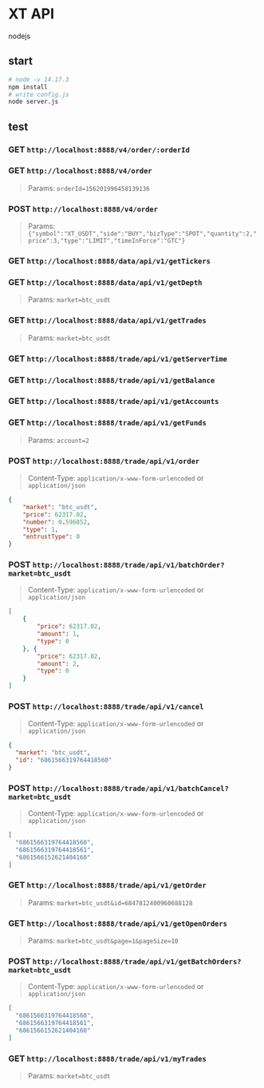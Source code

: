# XT API 
nodejs

## start
``` bash
# node -v 14.17.3
npm install
# write config.js
node server.js
```

## test
### GET `http://localhost:8888/v4/order/:orderId`

### GET `http://localhost:8888/v4/order`
> Params: `orderId=156201996458139136`

### POST `http://localhost:8888/v4/order`
> Params: `{"symbol":"XT_USDT","side":"BUY","bizType":"SPOT","quantity":2,"price":3,"type":"LIMIT","timeInForce":"GTC"}`

### GET `http://localhost:8888/data/api/v1/getTickers`

### GET `http://localhost:8888/data/api/v1/getDepth`
> Params: `market=btc_usdt`

### GET `http://localhost:8888/data/api/v1/getTrades`
> Params: `market=btc_usdt`

### GET `http://localhost:8888/trade/api/v1/getServerTime`

### GET `http://localhost:8888/trade/api/v1/getBalance`

### GET `http://localhost:8888/trade/api/v1/getAccounts`

### GET `http://localhost:8888/trade/api/v1/getFunds`
> Params: `account=2`

### POST `http://localhost:8888/trade/api/v1/order`
> Content-Type: `application/x-www-form-urlencoded` or `application/json`
```json
{
    "market": "btc_usdt",
    "price": 62317.02,
    "number": 0.596852,
    "type": 1,
    "entrustType": 0
}
```

### POST `http://localhost:8888/trade/api/v1/batchOrder?market=btc_usdt`
> Content-Type: `application/x-www-form-urlencoded` or `application/json`
```json
[
    {
        "price": 62317.02,
        "amount": 1,
        "type": 0
    }, {
        "price": 62317.02,
        "amount": 2,
        "type": 0
    } 
]
```

### POST `http://localhost:8888/trade/api/v1/cancel`
> Content-Type: `application/x-www-form-urlencoded` or `application/json`
```json
{
  "market": "btc_usdt",
  "id": "6861566319764418560"
}
```

### POST `http://localhost:8888/trade/api/v1/batchCancel?market=btc_usdt`
> Content-Type: `application/x-www-form-urlencoded` or `application/json`
```json
[
  "6861566319764418560",
  "6861566319764418561",
  "6861566152621404160"
]
```

### GET `http://localhost:8888/trade/api/v1/getOrder`
> Params: `market=btc_usdt&id=6847812400960688128`

### GET `http://localhost:8888/trade/api/v1/getOpenOrders`
> Params: `market=btc_usdt&page=1&pageSize=10`

### POST `http://localhost:8888/trade/api/v1/getBatchOrders?market=btc_usdt`
> Content-Type: `application/x-www-form-urlencoded` or `application/json`
```json
[
  "6861566319764418560",
  "6861566319764418561",
  "6861566152621404160"
]
```

### GET `http://localhost:8888/trade/api/v1/myTrades`
> Params: `market=btc_usdt`

